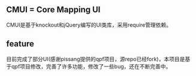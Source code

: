 ## CMUI = Core Mapping UI
 CMUI是基于knockout和jQuery编写的UI类库，采用require管理依赖。

## feature
  目前完成了部分UI(感谢pissang提供的qpf项目，源repo已经fork)，本项目是基于qpf项目修改，完善了许多功能，修改了一些bug，还在不断完善中。


